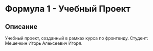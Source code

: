 # Формула 1 - Учебный Проект

## Описание

Учебный проект, созданный в рамках курса по фронтенду. Студент: Мешечкин Игорь Алексеевич Игоря.
